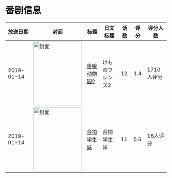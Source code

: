 # 番剧信息

|放送日期|封面|标题|日文标题|话数|评分|评分人数|
|---|---|---|---|---|---|---|
|2019-01-14|<img src="//lain.bgm.tv/pic/cover/c/66/71/212186_VVyYd.jpg" alt="封面" style="width:150px;height:200px;object-fit:cover;">|[兽娘动物园2](https://bangumi.tv/subject/212186)|けものフレンズ2|12|1.4|1710人评分|
|2019-01-14|<img src="//lain.bgm.tv/pic/cover/c/af/ad/274936_9K9nG.jpg" alt="封面" style="width:150px;height:200px;object-fit:cover;">|[合拍学生妹](https://bangumi.tv/subject/274936)|合拍学生妹|11|5.6|16人评分|
